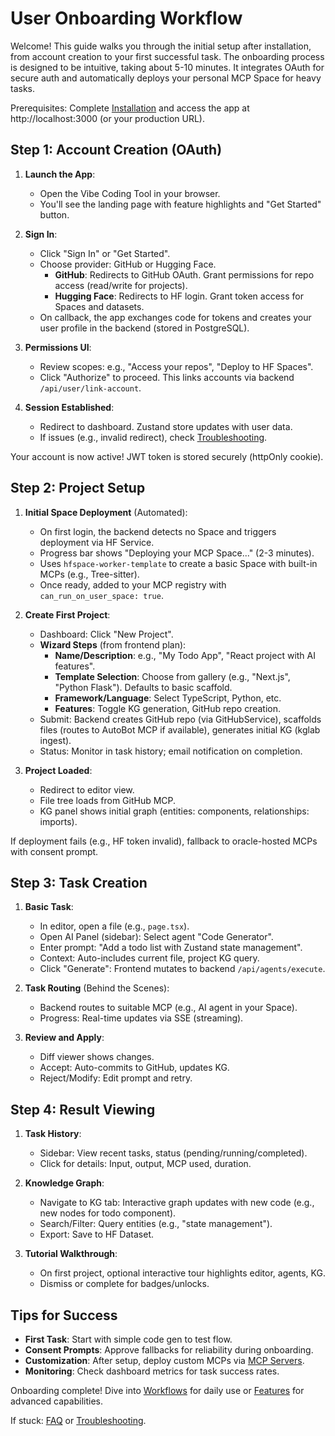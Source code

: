 # User Onboarding Workflow

Welcome! This guide walks you through the initial setup after installation, from account creation to your first successful task. The onboarding process is designed to be intuitive, taking about 5-10 minutes. It integrates OAuth for secure auth and automatically deploys your personal MCP Space for heavy tasks.

Prerequisites: Complete [Installation](../getting-started/installation.md) and access the app at http://localhost:3000 (or your production URL).

## Step 1: Account Creation (OAuth)

1. **Launch the App**:
   - Open the Vibe Coding Tool in your browser.
   - You'll see the landing page with feature highlights and "Get Started" button.

2. **Sign In**:
   - Click "Sign In" or "Get Started".
   - Choose provider: GitHub or Hugging Face.
     - **GitHub**: Redirects to GitHub OAuth. Grant permissions for repo access (read/write for projects).
     - **Hugging Face**: Redirects to HF login. Grant token access for Spaces and datasets.
   - On callback, the app exchanges code for tokens and creates your user profile in the backend (stored in PostgreSQL).

3. **Permissions UI**:
   - Review scopes: e.g., "Access your repos", "Deploy to HF Spaces".
   - Click "Authorize" to proceed. This links accounts via backend `/api/user/link-account`.

4. **Session Established**:
   - Redirect to dashboard. Zustand store updates with user data.
   - If issues (e.g., invalid redirect), check [Troubleshooting](../getting-started/troubleshooting.md#oauth-failures).

Your account is now active! JWT token is stored securely (httpOnly cookie).

## Step 2: Project Setup

1. **Initial Space Deployment** (Automated):
   - On first login, the backend detects no Space and triggers deployment via HF Service.
   - Progress bar shows "Deploying your MCP Space..." (2-3 minutes).
   - Uses `hfspace-worker-template` to create a basic Space with built-in MCPs (e.g., Tree-sitter).
   - Once ready, added to your MCP registry with `can_run_on_user_space: true`.

2. **Create First Project**:
   - Dashboard: Click "New Project".
   - **Wizard Steps** (from frontend plan):
     - **Name/Description**: e.g., "My Todo App", "React project with AI features".
     - **Template Selection**: Choose from gallery (e.g., "Next.js", "Python Flask"). Defaults to basic scaffold.
     - **Framework/Language**: Select TypeScript, Python, etc.
     - **Features**: Toggle KG generation, GitHub repo creation.
   - Submit: Backend creates GitHub repo (via GitHubService), scaffolds files (routes to AutoBot MCP if available), generates initial KG (kglab ingest).
   - Status: Monitor in task history; email notification on completion.

3. **Project Loaded**:
   - Redirect to editor view.
   - File tree loads from GitHub MCP.
   - KG panel shows initial graph (entities: components, relationships: imports).

If deployment fails (e.g., HF token invalid), fallback to oracle-hosted MCPs with consent prompt.

## Step 3: Task Creation

1. **Basic Task**:
   - In editor, open a file (e.g., `page.tsx`).
   - Open AI Panel (sidebar): Select agent "Code Generator".
   - Enter prompt: "Add a todo list with Zustand state management".
   - Context: Auto-includes current file, project KG query.
   - Click "Generate": Frontend mutates to backend `/api/agents/execute`.

2. **Task Routing** (Behind the Scenes):
   - Backend routes to suitable MCP (e.g., AI agent in your Space).
   - Progress: Real-time updates via SSE (streaming).

3. **Review and Apply**:
   - Diff viewer shows changes.
   - Accept: Auto-commits to GitHub, updates KG.
   - Reject/Modify: Edit prompt and retry.

## Step 4: Result Viewing

1. **Task History**:
   - Sidebar: View recent tasks, status (pending/running/completed).
   - Click for details: Input, output, MCP used, duration.

2. **Knowledge Graph**:
   - Navigate to KG tab: Interactive graph updates with new code (e.g., new nodes for todo component).
   - Search/Filter: Query entities (e.g., "state management").
   - Export: Save to HF Dataset.

3. **Tutorial Walkthrough**:
   - On first project, optional interactive tour highlights editor, agents, KG.
   - Dismiss or complete for badges/unlocks.

## Tips for Success

- **First Task**: Start with simple code gen to test flow.
- **Consent Prompts**: Approve fallbacks for reliability during onboarding.
- **Customization**: After setup, deploy custom MCPs via [MCP Servers](../mcps/custom-mcps.md).
- **Monitoring**: Check dashboard metrics for task success rates.

Onboarding complete! Dive into [Workflows](workflows.md) for daily use or [Features](features.md) for advanced capabilities.

If stuck: [FAQ](faq.md) or [Troubleshooting](../getting-started/troubleshooting.md).